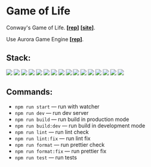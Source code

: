 # Game of Life

Conway's Game of Life. **[[rep](https://github.com/eugene-serb/game-of-life/)]** **[[site](https://eugene-serb.github.io/game-of-life/)]**.

Use Aurora Game Engine **[[rep](https://github.com/eugene-serb/aurora-game-engine)]**.

## Stack:

![](https://img.shields.io/badge/HTML-informational?style=flat-square&logo=html5&logoColor=FFFFFF&color=E44D26)
![](https://img.shields.io/badge/CSS-informational?style=flat-square&logo=css3&logoColor=FFFFFF&color=25A1E1)
![](https://img.shields.io/badge/JSON-informational?style=flat-square&logo=json&logoColor=323330&color=FAF0E6)
![](https://img.shields.io/badge/YAML-informational?style=flat-square&logo=yaml&logoColor=FFFFFF&color=FF0000)
![](https://img.shields.io/badge/JavaScript-informational?style=flat-square&logo=javascript&logoColor=323330&color=F0DB4F)
![](https://img.shields.io/badge/Node.JS-informational?style=flat-square&logo=node.js&logoColor=FFFFFF&color=3C873A)
![](https://img.shields.io/badge/Webpack-informational?style=flat-square&logo=webpack&logoColor=62B1D8&color=2B3A42)
![](https://img.shields.io/badge/Babel-informational?style=flat-square&logo=babel&logoColor=323330&color=F5DA55)
![](https://img.shields.io/badge/ESLint-informational?style=flat-square&logo=eslint&logoColor=FFFFFF&color=8181F2)
![](https://img.shields.io/badge/Prettier-informational?style=flat-square&logo=prettier&logoColor=FFFFFF&color=1A2B34)
![](https://img.shields.io/badge/Jest-informational?style=flat-square&logo=jest&logoColor=FFFFFF&color=15C213)
![](https://img.shields.io/badge/📝-JSDoc-informational?style=flat-square&logo=jsdoc&logoColor=FFFFFF&color=006FBB&labelColor=006FBB)
![](https://img.shields.io/badge/npm-informational?style=flat-square&logo=npm&logoColor=FFFFFF&color=CB0000)
![](https://img.shields.io/badge/Git-informational?style=flat-square&logo=git&logoColor=FFFFFF&color=BC4420)
![](https://img.shields.io/badge/GitHub-informational?style=flat-square&logo=github&logoColor=FFFFFF&color=24292F)
![](https://img.shields.io/badge/GitHub%20Actions-informational?style=flat-square&logo=github&logoColor=FFFFFF&color=24292F)

## Commands:

- `npm run start` — run with watcher
- `npm run dev` — run dev server
- `npm run build` — run build in production mode
- `npm run build:dev` — run build in development mode
- `npm run lint` — run lint check
- `npm run lint:fix` — run lint fix
- `npm run format` — run prettier check
- `npm run format:fix` — run prettier fix
- `npm run test` — run tests
